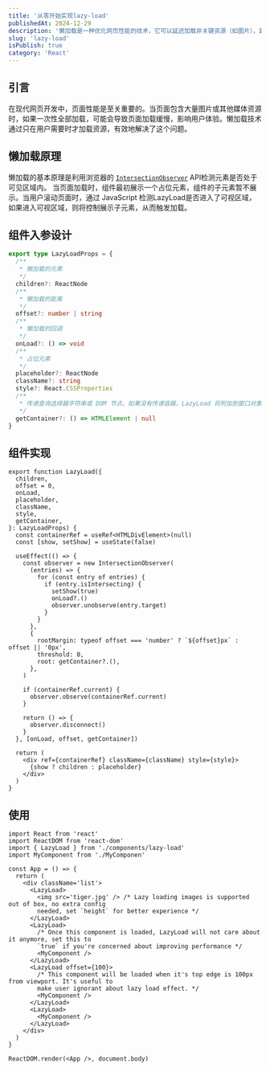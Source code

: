 ```yaml
---
title: '从零开始实现lazy-load'
publishedAt: 2024-12-29
description: '懒加载是一种优化网页性能的技术，它可以延迟加载非关键资源（如图片），直到用户滚动到相应位置时才进行加载，从而提高页面的初始加载速度和性能。我们将通过 JavaScript 代码来实现这一功能，并对其原理和实现步骤进行深入探讨。'
slug: 'lazy-load'
isPublish: true
category: 'React'
---
```


## 引言

在现代网页开发中，页面性能是至关重要的。当页面包含大量图片或其他媒体资源时，如果一次性全部加载，可能会导致页面加载缓慢，影响用户体验。懒加载技术通过只在用户需要时才加载资源，有效地解决了这个问题。

## 懒加载原理

懒加载的基本原理是利用浏览器的 [`IntersectionObserver`](https://developer.mozilla.org/zh-CN/docs/Web/API/IntersectionObserver) API检测元素是否处于可见区域内。
当页面加载时，组件最初展示一个占位元素，组件的子元素暂不展示。当用户滚动页面时，通过 JavaScript 检测LazyLoad是否进入了可视区域，如果进入可视区域，则将控制展示子元素，从而触发加载。

## 组件入参设计

```typescript
export type LazyLoadProps = {
  /**
   * 懒加载的元素
   */
  children?: ReactNode
  /**
   * 懒加载的距离
   */
  offset?: number | string
  /**
   * 懒加载的回调
   */
  onLoad?: () => void
  /**
   * 占位元素
   */
  placeholder?: ReactNode
  className?: string
  style?: React.CSSProperties
  /**
   * 传递查询选择器字符串或 DOM 节点。如果没有传递容器，LazyLoad 将附加到窗口对象的滚动事件。
   */
  getContainer?: () => HTMLElement | null
}
```

## 组件实现

```tsx
export function LazyLoad({
  children,
  offset = 0,
  onLoad,
  placeholder,
  className,
  style,
  getContainer,
}: LazyLoadProps) {
  const containerRef = useRef<HTMLDivElement>(null)
  const [show, setShow] = useState(false)

  useEffect(() => {
    const observer = new IntersectionObserver(
      (entries) => {
        for (const entry of entries) {
          if (entry.isIntersecting) {
            setShow(true)
            onLoad?.()
            observer.unobserve(entry.target)
          }
        }
      },
      {
        rootMargin: typeof offset === 'number' ? `${offset}px` : offset || '0px',
        threshold: 0,
        root: getContainer?.(),
      },
    )

    if (containerRef.current) {
      observer.observe(containerRef.current)
    }

    return () => {
      observer.disconnect()
    }
  }, [onLoad, offset, getContainer])

  return (
    <div ref={containerRef} className={className} style={style}>
      {show ? children : placeholder}
    </div>
  )
}
```

## 使用

```tsx
import React from 'react'
import ReactDOM from 'react-dom'
import { LazyLoad } from './components/lazy-load'
import MyComponent from './MyComponen'

const App = () => {
  return (
    <div className='list'>
      <LazyLoad>
        <img src='tiger.jpg' /> /* Lazy loading images is supported out of box, no extra config
        needed, set `height` for better experience */
      </LazyLoad>
      <LazyLoad>
        /* Once this component is loaded, LazyLoad will not care about it anymore, set this to
        `true` if you're concerned about improving performance */
        <MyComponent />
      </LazyLoad>
      <LazyLoad offset={100}>
        /* This component will be loaded when it's top edge is 100px from viewport. It's useful to
        make user ignorant about lazy load effect. */
        <MyComponent />
      </LazyLoad>
      <LazyLoad>
        <MyComponent />
      </LazyLoad>
    </div>
  )
}

ReactDOM.render(<App />, document.body)
```
